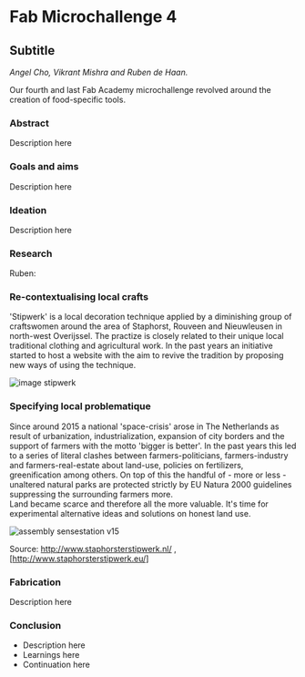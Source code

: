 # Fab Microchallenge 4
## Subtitle
<i>Angel Cho, Vikrant Mishra and Ruben de Haan.</i>

Our fourth and last Fab Academy microchallenge revolved around the creation of food-specific tools.<br>


### Abstract
Description here

### Goals and aims
Description here


### Ideation
Description here

### Research
Ruben:<br>
### Re-contextualising local crafts
'Stipwerk' is a local decoration technique applied by a diminishing group of craftswomen around the area of Staphorst, Rouveen and Nieuwleusen in north-west Overijssel. The practize is closely related to their unique local traditional clothing and agricultural work. In the past years an initiative started to host a website with the aim to revive the tradition by proposing new ways of using the technique. 

![image  stipwerk](https://user-images.githubusercontent.com/92102729/171445324-fa0877fa-0294-4057-b488-593c669cd193.png)


### Specifying local problematique
Since around 2015 a national 'space-crisis' arose in The Netherlands as result of urbanization, industrialization, expansion of city borders and the support of farmers with the motto 'bigger is better'. In the past years this led to a series of literal clashes between farmers-politicians, farmers-industry and farmers-real-estate about land-use, policies on fertilizers, greenification among others. On top of this the handful of - more or less - unaltered natural parks are protected strictly by EU Natura 2000 guidelines suppressing the surrounding farmers more. <br>
Land became scarce and therefore all the more valuable. It's time for experimental alternative ideas and solutions on honest land use.


![assembly  sensestation v15](https://user-images.githubusercontent.com/92102729/171450245-40f5cffc-a911-494a-bdef-ad52eee0d113.png)


Source: http://www.staphorsterstipwerk.nl/ , [http://www.staphorsterstipwerk.eu/]


### Fabrication
Description here


### Conclusion
<ul>
  <li>Description here</li>
 <li>Learnings here</li>
 <li>Continuation here</li>
</ul>
